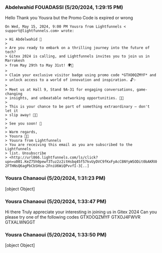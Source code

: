 ### Abdelwahid FOUADASSI (5/20/2024, 1:29:15 PM)

Hello Thank you Yousra but the Promo Code is expired or wrong

```
On Wed, May 15, 2024, 9:00 PM Yousra from Lightfunnels < support@lightfunnels.com> wrote:

> Hi Abdelwahid 🎉
>
> Are you ready to embark on a thrilling journey into the future of tech?
> Gitex 2024 is calling, and Lightfunnels invites you to join us in Marrakesh
> from May 29th to May 31st! 🌍💫
>
> Claim your exclusive visitor badge using promo code *GTXO0QZMYF* and
> unlock access to a world of innovation and inspiration. 🔓✨
>
> Meet us at Hall 9, Stand 9A-31 for engaging conversations, game-changing
> insights, and unbeatable networking opportunities. 🤝💡
>
> This is your chance to be part of something extraordinary – don't let it
> slip away! 🚀✨
>
> See you soon! 🌟
>
> Warm regards,
> Yousra 💼👋
> Yousra from Lightfunnels
> You are receiving this email as you are subscribed to the Lightfunnels
> list. Unsubscribe
> <http://url866.lightfunnels.com/ls/click?upn=u001.KeZ75h0pewf3Tuz2z2itHsbq45f57kvUyDVC9fKxFyAcC8NYyWSODit0bAKRXHJ9POlVG6tVF9Chq-2FTHNsQ6agPbCbSHsa-2FniU6WiQPvvfI-3[..]
```

### Yousra Chanaoui (5/20/2024, 1:31:23 PM)

[object Object]

### Yousra Chanaoui (5/20/2024, 1:33:47 PM)

Hi there 
Truly appreciate your interesting in joining us in Gitex 2024 
Can you please try one of the following codes
GTXOOQZMYF
GTXOJ4FWVR
GTXALWNGGT

### Yousra Chanaoui (5/20/2024, 1:33:50 PM)

[object Object]
